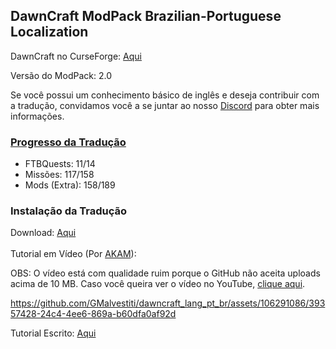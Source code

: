 ## DawnCraft ModPack Brazilian-Portuguese Localization

DawnCraft no CurseForge: [Aqui](https://www.curseforge.com/minecraft/modpacks/dawn-craft "DawnCraft - An Adventure RPG Modpack")

Versão do ModPack: 2.0

Se você possui um conhecimento básico de inglês e deseja contribuir com a tradução, convidamos você a se juntar ao nosso [Discord](https://discord.gg/QQxckfPWvz "DawnCraft - Tradução pt_br") para obter mais informações.

### [Progresso da Tradução](https://github.com/GMalvestiti/dawncraft_lang_pt_br/wiki/Progresso)
 - FTBQuests: 11/14
 - Missões: 117/158
 - Mods (Extra): 158/189

### Instalação da Tradução

Download: [Aqui](https://github.com/GMalvestiti/dawncraft_lang_pt_br/archive/refs/heads/main.zip)<br><br>
Tutorial em Vídeo (Por [AKAM](https://www.akamgaming.com.br/)):<br>

OBS: O vídeo está com qualidade ruim porque o GitHub não aceita uploads acima de 10 MB. Caso você queira ver o vídeo no YouTube, [clique aqui](https://www.youtube.com/watch?v=nwmmuDU5ud8&ab_channel=AKAM).<br>

https://github.com/GMalvestiti/dawncraft_lang_pt_br/assets/106291086/39357428-24c4-4ee6-869a-b60dfa0af92d

Tutorial Escrito: [Aqui](https://discord.com/channels/1093965596384833657/1118309439989104721 "Tutorial")
